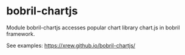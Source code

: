# bobril-chartjs
Module bobril-chartjs accesses popular chart library chart.js in bobril framework.

See examples: https://xrew.github.io/bobril-chartjs/
